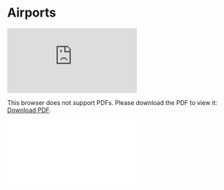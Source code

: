 # Airports
<object data="https://vk.com/doc148120276_643466029?hash=VTv6wsIySuWXBCVDrj185cB7TZTXJT9nz5EVNO3gUkz&dl=Qris1ROvU1Mx0Pz7ipYXrZf8cPaUjJjv7O0qsyCc0g4" type="application/pdf" width="700px" height="700px">
    <embed src="https://vk.com/doc148120276_643466029?hash=VTv6wsIySuWXBCVDrj185cB7TZTXJT9nz5EVNO3gUkz&dl=Qris1ROvU1Mx0Pz7ipYXrZf8cPaUjJjv7O0qsyCc0g4">
        <p>This browser does not support PDFs. Please download the PDF to view it: <a href="https://vk.com/doc148120276_643466029?hash=VTv6wsIySuWXBCVDrj185cB7TZTXJT9nz5EVNO3gUkz&dl=Qris1ROvU1Mx0Pz7ipYXrZf8cPaUjJjv7O0qsyCc0g4">Download PDF</a>.</p>
    </embed>
</object>
<embed src="/blog/images/xxx.pdf" type="application/pdf">
